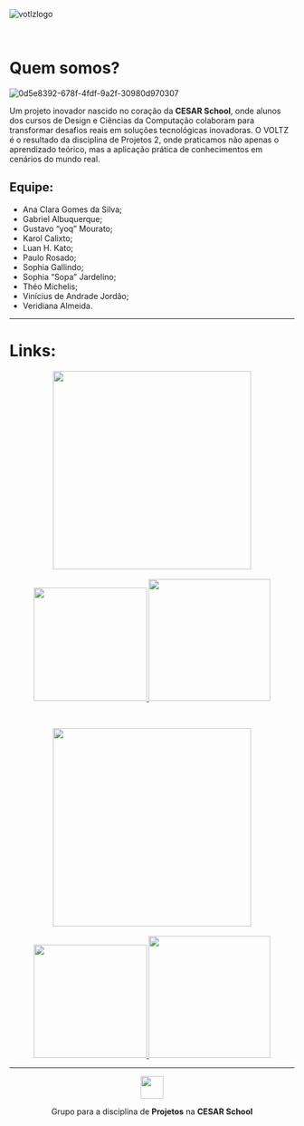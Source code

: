 ![votlzlogo](https://github.com/Voltz-Corp/.github/assets/117609505/2fa8bc39-a36b-4a62-ac08-fd6464d590e8)

<br>

# Quem somos?
![0d5e8392-678f-4fdf-9a2f-30980d970307](https://github.com/Voltz-Corp/.github/assets/117609505/2a0900d8-27de-4dc8-849f-1e21f58ae4ab)

Um projeto inovador nascido no coração da <b>CESAR School</b>, onde alunos dos cursos de Design e Ciências da Computação colaboram para transformar desafios reais em soluções tecnológicas inovadoras. O VOLTZ é o resultado da disciplina de Projetos 2, onde praticamos não apenas o aprendizado teórico, mas a aplicação prática de conhecimentos em cenários do mundo real.

## Equipe:
- Ana Clara Gomes da Silva;
- Gabriel Albuquerque;
- Gustavo “yoq” Mourato;
- Karol Calixto;
- Luan H. Kato;
- Paulo Rosado;
- Sophia Gallindo;
- Sophia “Sopa” Jardelino;
- Théo Michelis;
- Vinícius de Andrade Jordão;
- Veridiana Almeida.



---

# Links:
<p align=center>
  <a href="https://github.com/Voltz-Corp/Eceeltec-G4">
    <img src="https://github-readme-stats.vercel.app/api/pin/?username=Voltz-Corp&repo=Eceeltec-G4&show_owner=true&theme=dark" width=350px/>
  </a>
  <br>
  <br>
  <a href="https://sites.google.com/cesar.school/grupovoltz/">
    <img src="https://img.shields.io/badge/google site-F46036?style=for-the-badge&logo=google&logoColor=white" width=200px/>
  </a>
  <a href="https://drive.google.com/drive/u/2/folders/1L5vAjbpaagole_7fz2r2X-6C_B1DV229">
    <img src="https://img.shields.io/badge/google drive-F46036?style=for-the-badge&logo=google-drive&logoColor=white" width=215px/>
  </a>
</p>

<br>

<p align=center>
  <a href="https://github.com/Voltz-Corp/LibreSubtitles">
    <img src="https://github-readme-stats.vercel.app/api/pin/?username=Voltz-Corp&repo=LibreSubtitles&show_owner=true&theme=dark" width=350px/>
  </a>
  <br>
  <br>
  <a href="https://sites.google.com/cesar.school/libreflixsubs-voltz/">
    <img src="https://img.shields.io/badge/google site-37abc8?style=for-the-badge&logo=google&logoColor=white" width=200px/>
  </a>
  <a href="https://drive.google.com/drive/folders/1chvS3A1fGJng8PJo-A9bO2Ul_Hk2tftM">
    <img src="https://img.shields.io/badge/google drive-37abc8?style=for-the-badge&logo=google-drive&logoColor=white" width=215px/>
  </a>
</p>

---

<p align="center"><img src="https://github.com/Taverna-Hub/ForgeSheets/assets/117609505/9287638f-8716-4e62-9989-a40882fbfed6" width="40px"></p>
<p align="center">Grupo para a disciplina de <strong>Projetos</strong> na <strong>CESAR School‎‎</strong></p>
